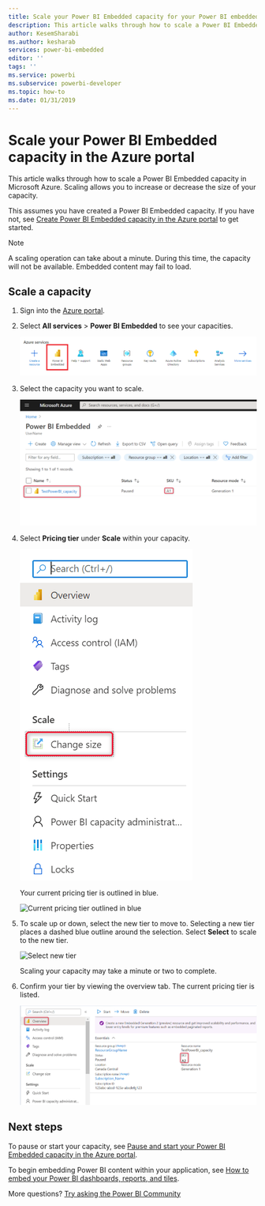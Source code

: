 ```yaml
---
title: Scale your Power BI Embedded capacity for your Power BI embedded analytics embedded BI solution
description: This article walks through how to scale a Power BI Embedded capacity in Microsoft Azure, for your Power BI embedded analytics embedded BI solution.
author: KesemSharabi
ms.author: kesharab
services: power-bi-embedded
editor: ''
tags: ''
ms.service: powerbi
ms.subservice: powerbi-developer
ms.topic: how-to
ms.date: 01/31/2019
---
```


# Scale your Power BI Embedded capacity in the Azure portal

This article walks through how to scale a Power BI Embedded capacity in Microsoft Azure. Scaling allows you to increase or decrease the size of your capacity.

This assumes you have created a Power BI Embedded capacity. If you have not, see [Create Power BI Embedded capacity in the Azure portal](azure-pbie-create-capacity.md) to get started.

> [!NOTE]
> A scaling operation can take about a minute. During this time, the capacity will not be available. Embedded content may fail to load.

## Scale a capacity

1. Sign into the [Azure portal](https://portal.azure.com/).

2. Select **All services** > **Power BI Embedded** to see your capacities.

    ![All services within Azure portal](media/azure-pbie-scale-capacity/azure-portal-more-services.png)

3. Select the capacity you want to scale.

    ![Power BI Embedded capacity list within Azure portal](media/azure-pbie-scale-capacity/azure-portal-capacity-list.png)

4. Select **Pricing tier** under **Scale** within your capacity.

    ![Pricing tier option under scale](media/azure-pbie-scale-capacity/azure-portal-scale-pricing-tier.png)

    Your current pricing tier is outlined in blue.

    ![Current pricing tier outlined in blue](media/azure-pbie-scale-capacity/azure-portal-current-tier.png)

5. To scale up or down, select the new tier to move to. Selecting a new tier places a dashed blue outline around the selection. Select **Select** to scale to the new tier.

    ![Select new tier](media/azure-pbie-scale-capacity/azure-portal-select-new-tier.png)

    Scaling your capacity may take a minute or two to complete.

6. Confirm your tier by viewing the overview tab. The current pricing tier is listed.

    ![Confirm current tier](media/azure-pbie-scale-capacity/azure-portal-confirm-tier.png)

## Next steps

To pause or start your capacity, see [Pause and start your Power BI Embedded capacity in the Azure portal](azure-pbie-pause-start.md).

To begin embedding Power BI content within your application, see [How to embed your Power BI dashboards, reports, and tiles](https://powerbi.microsoft.com/documentation/powerbi-developer-embedding-content/).

More questions? [Try asking the Power BI Community](https://community.powerbi.com/)
